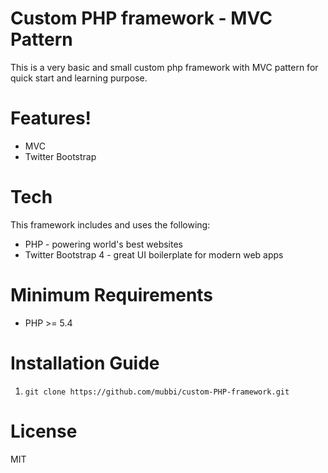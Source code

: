 # Custom PHP framework - MVC Pattern

This is a very basic and small custom php framework with MVC pattern for quick start and learning purpose.

# Features!
  - MVC
  - Twitter Bootstrap


# Tech
This framework includes and uses the following:
* PHP - powering world's best websites
* Twitter Bootstrap 4 - great UI boilerplate for modern web apps

# Minimum Requirements
* PHP >= 5.4

# Installation Guide
1. `git clone https://github.com/mubbi/custom-PHP-framework.git`

# License
MIT
